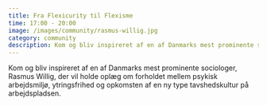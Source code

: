 ```yaml
---
title: Fra Flexicurity til Flexisme
time: 17:00 - 20:00
image: /images/community/rasmus-willig.jpg
category: community
description: Kom og bliv inspireret af en af Danmarks mest prominente sociologer, Rasmus Willig, der vil holde oplæg om forholdet mellem psykisk arbejdsmiljø, ytringsfrihed og opkomsten af en ny type tavshedskultur på arbejdspladsen.
---
```

Kom og bliv inspireret af en af Danmarks mest prominente sociologer, Rasmus Willig, der vil holde oplæg om forholdet mellem psykisk arbejdsmiljø, ytringsfrihed og opkomsten af en ny type tavshedskultur på arbejdspladsen.